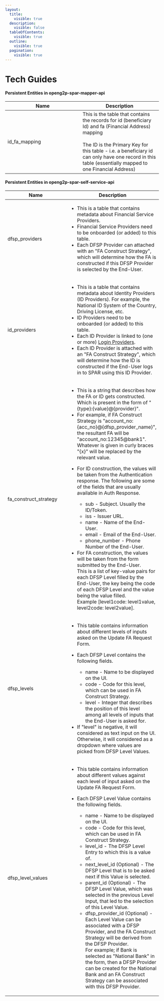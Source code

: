 ```yaml
---
layout:
  title:
    visible: true
  description:
    visible: false
  tableOfContents:
    visible: true
  outline:
    visible: true
  pagination:
    visible: true
---
```


# Tech Guides

#### Persistent Entities in openg2p-spar-mapper-api

<table><thead><tr><th width="230">Name</th><th>Description</th></tr></thead><tbody><tr><td>id_fa_mapping</td><td>This is the table that contains the records for id (beneficiary Id) and fa (Financial Address) mapping<br><br>The ID is the Primary Key for this table - i.e. a beneficiary id can only have one record in this table (essentially mapped to one Financial Address)</td></tr></tbody></table>

#### Persistent Entities in openg2p-spar-self-service-api

<table><thead><tr><th width="229">Name</th><th>Description</th></tr></thead><tbody><tr><td>dfsp_providers</td><td><ul><li>This is a table that contains metadata about Financial Service Providers.</li><li>Financial Service Providers need to be onboarded (or added) to this table. </li><li>Each DFSP Provider can attached with an "FA Construct Strategy", which will determine how the FA is constructed if this DFSP Provider is selected by the End-User.</li></ul></td></tr><tr><td>id_providers</td><td><ul><li>This is a table that contains metadata about Identity Providers (ID Providers). For example, the National ID System of the Country, Driving License, etc.</li><li>ID Providers need to be onboarded (or added) to this table.</li><li>Each ID Provider is linked to (one or more) <a href="broken-reference">Login Providers</a>.</li><li>Each ID Provider is attached with an "FA Construct Strategy", which will determine how the ID is constructed if the End-User logs in to SPAR using this ID Provider.</li></ul></td></tr><tr><td>fa_construct_strategy</td><td><ul><li>This is a string that describes how the FA or ID gets constructed. Which is present in the form of "{type}:{value}@{provider}".</li><li>For example, if FA Construct Strategy is "account_no:{acc_no}@{dfsp_provider_name}", the resultant FA will be "account_no:12345@bank1". <br>Whatever is given in curly braces "{x}" will be replaced by the relevant value.</li><li><p>For ID construction, the values will be taken from the Authentication response. The following are some of the fields that are usually available in Auth Response.</p><ul><li>sub - Subject. Usually the ID/Token.</li><li>iss - Issuer URL.</li><li>name - Name of the End-User.</li><li>email - Email of the End-User.</li><li>phone_number - Phone Number of the End-User.</li></ul></li><li>For FA construction, the values will be taken from the form submitted by the End-User. <br>This is a list of key-value pairs for each DFSP Level filled by the End-User, the key being the code of each DFSP Level and the value being the value filled.<br>Example [level1code: level1value, level2code: level2value].</li></ul></td></tr><tr><td>dfsp_levels</td><td><ul><li>This table contains information about different levels of inputs asked on the Update FA Request Form.</li><li><p>Each DFSP Level contains the following fields.</p><ul><li>name - Name to be displayed on the UI.</li><li>code - Code for this level, which can be used in FA Construct Strategy.</li><li>level - Integer that describes the position of this level among all levels of inputs that the End-User is asked for.</li></ul></li><li>If "level" is negative, it will considered as text input on the UI. Otherwise, it will considered as a dropdown where values are picked from DFSP Level Values.</li></ul></td></tr><tr><td>dfsp_level_values</td><td><ul><li>This table contains information about different values against each level of input asked on the Update FA Request Form.</li><li><p>Each DFSP Level Value contains the following fields.</p><ul><li>name - Name to be displayed on the UI.</li><li>code - Code for this level, which can be used in FA Construct Strategy.</li><li>level_id - The DFSP Level Entry to which this is a value of.</li><li>next_level_id (Optional) - The DFSP Level that is to be asked next if this Value is selected.</li><li>parent_id (Optional) - The DFSP Level Value, which was selected in the previous Level Input, that led to the selection of this Level Value.</li><li>dfsp_provider_id (Optional) - Each Level Value can be associated with a DFSP Provider, and the FA Construct Strategy will be derived from the DFSP Provider. <br>For example; if Bank is selected as "National Bank" in the form, then a DFSP Provider can be created for the National Bank and an FA Construct Strategy can be associated with this DFSP Provider.</li></ul></li></ul></td></tr></tbody></table>

